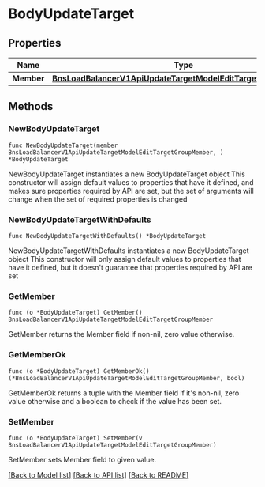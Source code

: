 # BodyUpdateTarget

## Properties

Name | Type | Description | Notes
------------ | ------------- | ------------- | -------------
**Member** | [**BnsLoadBalancerV1ApiUpdateTargetModelEditTargetGroupMember**](BnsLoadBalancerV1ApiUpdateTargetModelEditTargetGroupMember.md) |  | 

## Methods

### NewBodyUpdateTarget

`func NewBodyUpdateTarget(member BnsLoadBalancerV1ApiUpdateTargetModelEditTargetGroupMember, ) *BodyUpdateTarget`

NewBodyUpdateTarget instantiates a new BodyUpdateTarget object
This constructor will assign default values to properties that have it defined,
and makes sure properties required by API are set, but the set of arguments
will change when the set of required properties is changed

### NewBodyUpdateTargetWithDefaults

`func NewBodyUpdateTargetWithDefaults() *BodyUpdateTarget`

NewBodyUpdateTargetWithDefaults instantiates a new BodyUpdateTarget object
This constructor will only assign default values to properties that have it defined,
but it doesn't guarantee that properties required by API are set

### GetMember

`func (o *BodyUpdateTarget) GetMember() BnsLoadBalancerV1ApiUpdateTargetModelEditTargetGroupMember`

GetMember returns the Member field if non-nil, zero value otherwise.

### GetMemberOk

`func (o *BodyUpdateTarget) GetMemberOk() (*BnsLoadBalancerV1ApiUpdateTargetModelEditTargetGroupMember, bool)`

GetMemberOk returns a tuple with the Member field if it's non-nil, zero value otherwise
and a boolean to check if the value has been set.

### SetMember

`func (o *BodyUpdateTarget) SetMember(v BnsLoadBalancerV1ApiUpdateTargetModelEditTargetGroupMember)`

SetMember sets Member field to given value.



[[Back to Model list]](../README.md#documentation-for-models) [[Back to API list]](../README.md#documentation-for-api-endpoints) [[Back to README]](../README.md)



